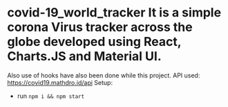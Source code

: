 # covid-19_world_tracker It is a simple corona Virus tracker across the globe developed using React, Charts.JS and Material UI.
Also use of hooks have also been done while this project.
API used: https://covid19.mathdro.id/api
Setup:
- run ```npm i && npm start```
